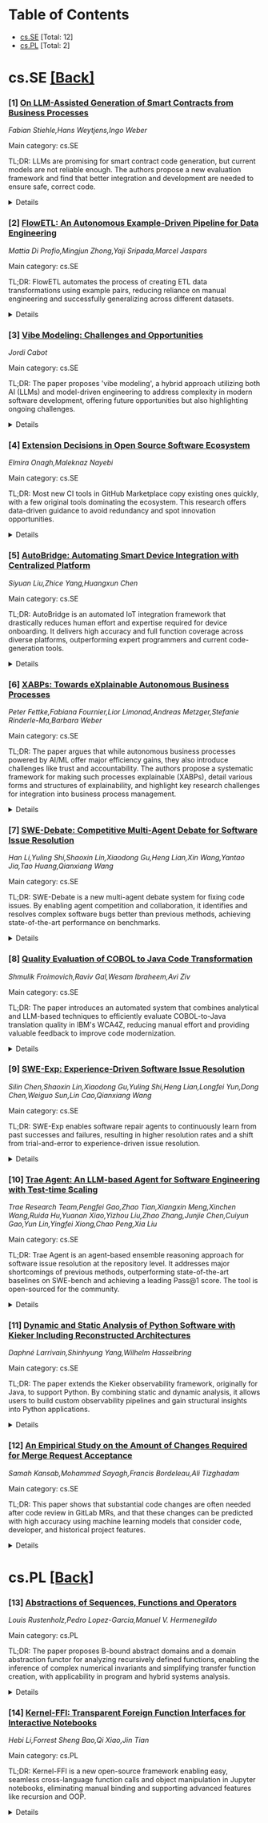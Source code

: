 <div id=toc></div>

# Table of Contents

- [cs.SE](#cs.SE) [Total: 12]
- [cs.PL](#cs.PL) [Total: 2]


<div id='cs.SE'></div>

# cs.SE [[Back]](#toc)

### [1] [On LLM-Assisted Generation of Smart Contracts from Business Processes](https://arxiv.org/abs/2507.23087)
*Fabian Stiehle,Hans Weytjens,Ingo Weber*

Main category: cs.SE

TL;DR: LLMs are promising for smart contract code generation, but current models are not reliable enough. The authors propose a new evaluation framework and find that better integration and development are needed to ensure safe, correct code.


<details>
  <summary>Details</summary>
Motivation: There is increasing interest in using large language models (LLMs) to automatically generate smart contract code from business process descriptions because traditional rule-based code generation methods have limitations. Current LLM-based approaches are often evaluated with small datasets and superficial checks, making it unclear how reliably they produce correct smart contracts.

Method: The paper presents an exploratory study using an automated evaluation framework to empirically test LLMs of various types and sizes. The models were assessed on their ability to correctly enforce core smart contract properties—such as process flow, resource allocation, and data-based conditions—using large datasets of process models.

Result: LLMs were found to be unreliable for smart contract generation, as their performance did not meet the stringent reliability standards necessary for this application.

Conclusion: While LLMs have potential, they currently do not offer sufficient reliability for critical smart contract code generation tasks. There is a need for more responsible and robust integration of LLMs into existing code generation tools, and the paper’s benchmarking framework can aid in developing and testing safer approaches.

Abstract: Large language models (LLMs) have changed the reality of how software is
produced. Within the wider software engineering community, among many other
purposes, they are explored for code generation use cases from different types
of input. In this work, we present an exploratory study to investigate the use
of LLMs for generating smart contract code from business process descriptions,
an idea that has emerged in recent literature to overcome the limitations of
traditional rule-based code generation approaches. However, current LLM-based
work evaluates generated code on small samples, relying on manual inspection,
or testing whether code compiles but ignoring correct execution. With this
work, we introduce an automated evaluation framework and provide empirical data
from larger data sets of process models. We test LLMs of different types and
sizes in their capabilities of achieving important properties of process
execution, including enforcing process flow, resource allocation, and
data-based conditions. Our results show that LLM performance falls short of the
perfect reliability required for smart contract development. We suggest future
work to explore responsible LLM integrations in existing tools for code
generation to ensure more reliable output. Our benchmarking framework can serve
as a foundation for developing and evaluating such integrations.

</details>


### [2] [FlowETL: An Autonomous Example-Driven Pipeline for Data Engineering](https://arxiv.org/abs/2507.23118)
*Mattia Di Profio,Mingjun Zhong,Yaji Sripada,Marcel Jaspars*

Main category: cs.SE

TL;DR: FlowETL automates the process of creating ETL data transformations using example pairs, reducing reliance on manual engineering and successfully generalizing across different datasets.


<details>
  <summary>Details</summary>
Motivation: Modern ETL workflows require significant human intervention to create context-specific data transformations, making the process labor-intensive and difficult to generalize.

Method: The authors introduce FlowETL, an autonomous ETL pipeline that uses example-based learning to generate transformation plans. A Planning Engine constructs transformation logic from paired input-output samples, which an ETL worker applies to raw data. The system provides monitoring and logging for full observability.

Result: FlowETL demonstrated strong generalization across 14 datasets with varied domains, structures, and sizes, indicating its potential to automate standard ETL tasks.

Conclusion: FlowETL effectively reduces the manual effort needed in designing and applying ETL transformations, successfully generalizing automated data processing across multiple contexts.

Abstract: The Extract, Transform, Load (ETL) workflow is fundamental for populating and
maintaining data warehouses and other data stores accessed by analysts for
downstream tasks. A major shortcoming of modern ETL solutions is the extensive
need for a human-in-the-loop, required to design and implement
context-specific, and often non-generalisable transformations. While related
work in the field of ETL automation shows promising progress, there is a lack
of solutions capable of automatically designing and applying these
transformations. We present FlowETL, a novel example-based autonomous ETL
pipeline architecture designed to automatically standardise and prepare input
datasets according to a concise, user-defined target dataset. FlowETL is an
ecosystem of components which interact together to achieve the desired outcome.
A Planning Engine uses a paired input-output datasets sample to construct a
transformation plan, which is then applied by an ETL worker to the source
dataset. Monitoring and logging provide observability throughout the entire
pipeline. The results show promising generalisation capabilities across 14
datasets of various domains, file structures, and file sizes.

</details>


### [3] [Vibe Modeling: Challenges and Opportunities](https://arxiv.org/abs/2507.23120)
*Jordi Cabot*

Main category: cs.SE

TL;DR: The paper proposes 'vibe modeling', a hybrid approach utilizing both AI (LLMs) and model-driven engineering to address complexity in modern software development, offering future opportunities but also highlighting ongoing challenges.


<details>
  <summary>Details</summary>
Motivation: Growing software complexity and demands require improved development methods. Current techniques, including model-driven engineering (MDE), help improve quality and productivity but face challenges as models become more complex. At the same time, modern AI-based coding ("vibe coding") has usability and reliability drawbacks.

Method: The paper introduces 'vibe modeling', a new paradigm combining the strengths of AI-driven coding (with LLMs) and traditional model-driven engineering, aiming to mitigate the limitations of each approach.

Result: The paper outlines core concepts of 'vibe modeling' and discusses both its potential benefits and the challenges associated with integrating AI and MDE for robust software development.

Conclusion: Vibe modeling has the potential to accelerate the development of reliable, complex systems by fusing AI and MDE methodologies, but presents new research opportunities and open challenges for the modeling community.

Abstract: There is a pressing need for better development methods and tools to keep up
with the growing demand and increasing complexity of new software systems. New
types of user interfaces, the need for intelligent components, sustainability
concerns, ... bring new challenges that we need to handle. In the last years,
model-driven engineering (MDE) has been key to improving the quality and
productivity of software development, but models themselves are becoming
increasingly complex to specify and manage. At the same time, we are witnessing
the growing popularity of vibe coding approaches that rely on Large Language
Models (LLMs) to transform natural language descriptions into running code at
the expenses of code vulnerabilities, scalability issues and maintainability
concerns. In this paper, we introduce the concept of \textit{vibe modeling} as
a novel approach to integrate the best of both worlds (AI and MDE) to speed up
the development of reliable complex systems. We outline the key concepts of
vibe modeling and highlight the opportunities and open challenges it presents
for the future of modeling.

</details>


### [4] [Extension Decisions in Open Source Software Ecosystem](https://arxiv.org/abs/2507.23168)
*Elmira Onagh,Maleknaz Nayebi*

Main category: cs.SE

TL;DR: Most new CI tools in GitHub Marketplace copy existing ones quickly, with a few original tools dominating the ecosystem. This research offers data-driven guidance to avoid redundancy and spot innovation opportunities.


<details>
  <summary>Details</summary>
Motivation: GitHub Marketplace, especially in the Continuous Integration (CI) segment, is experiencing rapid growth, but much of this growth involves tools with overlapping functionality. Understanding the patterns of redundancy and innovation can help developers and maintainers make informed decisions.

Method: The study links 6,983 CI Actions to 3,869 providers, analyzing their version histories. A graph model is constructed to timestamp each functionality's introduction, monitor adoption, and identify clusters of redundant tools.

Result: The analysis shows that about 65% of new CI Actions duplicate existing functionalities, usually within six months. Additionally, a few early Actions lead most subsequent forks and extensions.

Conclusion: The findings provide actionable insights for developers and maintainers to optimize launch timing, focus on unmet needs, and reduce redundancy. The published dataset and models aid further research and strategic decision-making in software ecosystems.

Abstract: GitHub Marketplace is expanding by approximately 41% annually, with new
tools; however, many additions replicate existing functionality. We study this
phenomenon in the platform's largest segment, Continuous Integration (CI), by
linking 6,983 CI Actions to 3,869 providers and mining their version histories.
Our graph model timestamps every functionality's debut, tracks its adoption,
and clusters redundant tools. We find that approximately 65% of new CI Actions
replicate existing capabilities, typically within six months, and that a small
set of first-mover Actions accounts for most subsequent forks and extensions.
These insights enable developers to choose the optimal moment to launch, target
unmet functionality, and help maintainers eliminate redundant tools. We publish
the complete graph and dataset to encourage longitudinal research on innovation
and competition in software ecosystems, and to provide practitioners with a
data-driven roadmap for identifying emerging trends and guiding product
strategy.

</details>


### [5] [AutoBridge: Automating Smart Device Integration with Centralized Platform](https://arxiv.org/abs/2507.23178)
*Siyuan Liu,Zhice Yang,Huangxun Chen*

Main category: cs.SE

TL;DR: AutoBridge is an automated IoT integration framework that drastically reduces human effort and expertise required for device onboarding. It delivers high accuracy and full function coverage across diverse platforms, outperforming expert programmers and current code-generation tools.


<details>
  <summary>Details</summary>
Motivation: Integrating new IoT devices into centralized platforms requires complex and labor-intensive programming, demanding significant human expertise. Automating this integration process can make IoT system adoption and maintenance much easier.

Method: The authors propose AutoBridge, an automated framework for IoT integration code generation. AutoBridge uses a divide-and-conquer approach: it progressively gathers device-specific information to generate control logic, then synthesizes integration code compatible with different IoT platforms. AutoBridge employs a multi-stage debugging process, including automated virtual testing and an interactive, low-effort hardware-in-the-loop debugger that relies on simple yes/no feedback from users for real-device validation.

Result: AutoBridge was evaluated using 34 IoT devices across two open-source platforms, achieving an average success rate of 93.87% and function coverage of 94.87% without human intervention. With minimal binary user feedback, it achieved 100% function coverage. In a user study with 15 participants, AutoBridge's generated code was 50%–80% more accurate than code written by expert programmers, even when they used commercial code LLMs.

Conclusion: AutoBridge significantly automates and improves the integration of new IoT devices into centralized IoT platforms, reducing human effort and boosting code accuracy and coverage.

Abstract: Multimodal IoT systems coordinate diverse IoT devices to deliver
human-centered services. The ability to incorporate new IoT devices under the
management of a centralized platform is an essential requirement. However, it
requires significant human expertise and effort to program the complex IoT
integration code that enables the platform to understand and control the device
functions. Therefore, we propose AutoBridge to automate IoT integration code
generation. Specifically, AutoBridge adopts a divide-and-conquer strategy: it
first generates device control logic by progressively retrieving
device-specific knowledge, then synthesizes platformcompliant integration code
using platform-specific knowledge. To ensure correctness, AutoBridge features a
multi-stage debugging pipeline, including an automated debugger for virtual IoT
device testing and an interactive hardware-in-the-loop debugger that requires
only binary user feedback (yes and no) for real-device verification. We
evaluate AutoBridge on a benchmark of 34 IoT devices across two open-source IoT
platforms. The results demonstrate that AutoBridge can achieves an average
success rate of 93.87% and an average function coverage of 94.87%, without any
human involvement. With minimal binary yes and no feedback from users, the code
is then revised to reach 100% function coverage. A user study with 15
participants further shows that AutoBridge outperforms expert programmers by
50% to 80% in code accuracy, even when the programmers are allowed to use
commercial code LLMs.

</details>


### [6] [XABPs: Towards eXplainable Autonomous Business Processes](https://arxiv.org/abs/2507.23269)
*Peter Fettke,Fabiana Fournier,Lior Limonad,Andreas Metzger,Stefanie Rinderle-Ma,Barbara Weber*

Main category: cs.SE

TL;DR: The paper argues that while autonomous business processes powered by AI/ML offer major efficiency gains, they also introduce challenges like trust and accountability. The authors propose a systematic framework for making such processes explainable (XABPs), detail various forms and structures of explainability, and highlight key research challenges for integration into business process management.


<details>
  <summary>Details</summary>
Motivation: Autonomous business processes (ABPs) promise significant improvements in efficiency and cost, but present challenges regarding stakeholder trust, accountability, explainability, and regulatory compliance due to their reliance on AI/ML.

Method: The paper proposes a systematic approach to 'eXplainable ABPs' (XABPs), which involves characterizing different forms of explainability, structuring frameworks for explainability, and identifying key research challenges in business process management (BPM) to achieve XABPs.

Result: Key forms and structures of explainability within autonomous business processes are outlined, along with a set of BPM research challenges that must be addressed for the realization of XABPs.

Conclusion: Explainable ABPs are essential for building trust, accountability, and regulatory compliance in autonomous workflows, and the paper's approach lays a research roadmap to integrate explainability into ABPs.

Abstract: Autonomous business processes (ABPs), i.e., self-executing workflows
leveraging AI/ML, have the potential to improve operational efficiency, reduce
errors, lower costs, improve response times, and free human workers for more
strategic and creative work. However, ABPs may raise specific concerns
including decreased stakeholder trust, difficulties in debugging, hindered
accountability, risk of bias, and issues with regulatory compliance. We argue
for eXplainable ABPs (XABPs) to address these concerns by enabling systems to
articulate their rationale. The paper outlines a systematic approach to XABPs,
characterizing their forms, structuring explainability, and identifying key BPM
research challenges towards XABPs.

</details>


### [7] [SWE-Debate: Competitive Multi-Agent Debate for Software Issue Resolution](https://arxiv.org/abs/2507.23348)
*Han Li,Yuling Shi,Shaoxin Lin,Xiaodong Gu,Heng Lian,Xin Wang,Yantao Jia,Tao Huang,Qianxiang Wang*

Main category: cs.SE

TL;DR: SWE-Debate is a new multi-agent debate system for fixing code issues. By enabling agent competition and collaboration, it identifies and resolves complex software bugs better than previous methods, achieving state-of-the-art performance on benchmarks.


<details>
  <summary>Details</summary>
Motivation: Existing agent-based issue resolution methods in software engineering mainly rely on independent agent explorations. These approaches struggle with local optima, missing broader issue patterns across the entire codebase, which limits their effectiveness in resolving complex issues.

Method: The authors propose SWE-Debate: a competitive multi-agent framework. SWE-Debate first generates multiple fault propagation traces through code dependency graph traversal, serving as localization proposals. Then, it conducts a structured, three-round debate among specialized agents representing different reasoning approaches along the traces. The winning, consensus-based fix plan is then fed into a Monte Carlo Tree Search (MCTS)-based agent to generate concrete code patches.

Result: On the SWE-bench benchmark, SWE-Debate achieved new state-of-the-art results among open-source agent frameworks and significantly outperformed existing baseline methods.

Conclusion: SWE-Debate’s multi-agent debate framework consolidates diverse reasoning paths, enabling more robust and accurate issue localization and resolution, thus advancing the capabilities of LLM-powered autonomous agents in software engineering.

Abstract: Issue resolution has made remarkable progress thanks to the advanced
reasoning capabilities of large language models (LLMs). Recently, agent-based
frameworks such as SWE-agent have further advanced this progress by enabling
autonomous, tool-using agents to tackle complex software engineering tasks.
While existing agent-based issue resolution approaches are primarily based on
agents' independent explorations, they often get stuck in local solutions and
fail to identify issue patterns that span across different parts of the
codebase. To address this limitation, we propose SWE-Debate, a competitive
multi-agent debate framework that encourages diverse reasoning paths and
achieves more consolidated issue localization. SWE-Debate first creates
multiple fault propagation traces as localization proposals by traversing a
code dependency graph. Then, it organizes a three-round debate among
specialized agents, each embodying distinct reasoning perspectives along the
fault propagation trace. This structured competition enables agents to
collaboratively converge on a consolidated fix plan. Finally, this consolidated
fix plan is integrated into an MCTS-based code modification agent for patch
generation. Experiments on the SWE-bench benchmark show that SWE-Debate
achieves new state-of-the-art results in open-source agent frameworks and
outperforms baselines by a large margin.

</details>


### [8] [Quality Evaluation of COBOL to Java Code Transformation](https://arxiv.org/abs/2507.23356)
*Shmulik Froimovich,Raviv Gal,Wesam Ibraheem,Avi Ziv*

Main category: cs.SE

TL;DR: The paper introduces an automated system that combines analytical and LLM-based techniques to efficiently evaluate COBOL-to-Java translation quality in IBM's WCA4Z, reducing manual effort and providing valuable feedback to improve code modernization.


<details>
  <summary>Details</summary>
Motivation: Evaluating the quality of COBOL-to-Java code translation is challenging due to the opacity of large language models (LLMs) and the complexity involved in assessing translation accuracy. Manual review is time-consuming and does not scale well, creating a need for automated, reliable, and scalable evaluation systems.

Method: The authors developed an automated evaluation system that integrates analytic checkers with LLM-as-a-judge (LaaJ) techniques. This combination allows for comprehensive, multi-faceted evaluation of translation quality within IBM's watsonx Code Assistant for Z (WCA4Z) environment. The system is designed to support continuous integration, large-scale benchmarking, and automated reporting.

Result: The system enables scalable, automated evaluation of code translations, supports large-scale benchmarking, and integrates well with CI workflows. It reduces the need for manual review and provides actionable insights to developers and project managers for improving code quality.

Conclusion: The proposed system effectively addresses key barriers in evaluating LLM-based code translators by automating the assessment process, delivering multi-dimensional insights, and fostering the modernization and quality evolution of codebases.

Abstract: We present an automated evaluation system for assessing COBOL-to-Java code
translation within IBM's watsonx Code Assistant for Z (WCA4Z). The system
addresses key challenges in evaluating LLM-based translators, including model
opacity and the complexity of translation quality assessment. Our approach
combines analytic checkers with LLM-as-a-judge (LaaJ) techniques to deliver
scalable, multi-faceted evaluations. The system supports continuous integration
workflows, enables large-scale benchmarking, and reduces reliance on manual
review. We describe the system architecture, evaluation strategies, and
reporting mechanisms that provide actionable insights for developers and
project managers, facilitating the evolution of high-quality, modernized
codebases.

</details>


### [9] [SWE-Exp: Experience-Driven Software Issue Resolution](https://arxiv.org/abs/2507.23361)
*Silin Chen,Shaoxin Lin,Xiaodong Gu,Yuling Shi,Heng Lian,Longfei Yun,Dong Chen,Weiguo Sun,Lin Cao,Qianxiang Wang*

Main category: cs.SE

TL;DR: SWE-Exp enables software repair agents to continuously learn from past successes and failures, resulting in higher resolution rates and a shift from trial-and-error to experience-driven issue resolution.


<details>
  <summary>Details</summary>
Motivation: Current large language model (LLM) agents for software issue resolution treat each problem separately and do not retain or reuse knowledge from previous experiences. This results in inefficient, redundant exploration and missed opportunities to apply past successful strategies.

Method: The authors propose SWE-Exp, an experience-enhanced approach. It builds a multi-faceted experience bank that distills actionable knowledge from both successful and failed repair attempts across various levels, from high-level understanding to specific code edits. This enables agents to learn continuously from past experiences and apply this knowledge to new problems.

Result: Experiments indicate SWE-Exp achieves a new state-of-the-art resolution rate of 41.6% Pass@1 on the SWE-bench-Verified benchmark using open-source agent frameworks.

Conclusion: SWE-Exp demonstrates that by systematically accumulating and leveraging repair expertise, LLM-based agents can strategically resolve issues rather than relying solely on trial-and-error. This establishes a new experience-driven paradigm for automated software engineering agents.

Abstract: Recent advances in large language model (LLM) agents have shown remarkable
progress in software issue resolution, leveraging advanced techniques such as
multi-agent collaboration and Monte Carlo Tree Search (MCTS). However, current
agents act as memoryless explorers - treating each problem separately without
retaining or reusing knowledge from previous repair experiences. This leads to
redundant exploration of failed trajectories and missed chances to adapt
successful issue resolution methods to similar problems. To address this
problem, we introduce SWE-Exp, an experience - enhanced approach that distills
concise and actionable experience from prior agent trajectories, enabling
continuous learning across issues. Our method introduces a multi-faceted
experience bank that captures both successful and failed repair attempts.
Specifically, it extracts reusable issue resolution knowledge at different
levels - from high-level problem comprehension to specific code changes.
Experiments show that SWE-Exp achieves state-of-the-art resolution rate (41.6%
Pass@1) on SWE-bench-Verified under open-source agent frameworks. Our approach
establishes a new paradigm in which automated software engineering agents
systematically accumulate and leverage repair expertise, fundamentally shifting
from trial-and-error exploration to strategic, experience-driven issue
resolution.

</details>


### [10] [Trae Agent: An LLM-based Agent for Software Engineering with Test-time Scaling](https://arxiv.org/abs/2507.23370)
*Trae Research Team,Pengfei Gao,Zhao Tian,Xiangxin Meng,Xinchen Wang,Ruida Hu,Yuanan Xiao,Yizhou Liu,Zhao Zhang,Junjie Chen,Cuiyun Gao,Yun Lin,Yingfei Xiong,Chao Peng,Xia Liu*

Main category: cs.SE

TL;DR: Trae Agent is an agent-based ensemble reasoning approach for software issue resolution at the repository level. It addresses major shortcomings of previous methods, outperforming state-of-the-art baselines on SWE-bench and achieving a leading Pass@1 score. The tool is open-sourced for the community.


<details>
  <summary>Details</summary>
Motivation: Software issue resolution remains a significant challenge in software engineering. While large language models (LLMs) have shown promise, existing ensemble reasoning techniques for LLM-based issue resolution are limited by inefficient exploration of ensemble spaces and lack of repository-level comprehension. This paper aims to overcome these persistent limitations.

Method: The paper introduces 'Trae Agent,' an agent-based ensemble reasoning approach specifically designed for repository-level issue resolution. Trae Agent treats the problem as an optimal solution search and utilizes modular agents for the generation, pruning, and selection of solutions. Extensive comparative experiments are conducted using three popular LLMs on the SWE-bench benchmark, evaluating Trae Agent against four state-of-the-art ensemble reasoning methods.

Result: Experimental results show that Trae Agent outperforms all compared baseline techniques, achieving an average of 10.22% higher Pass@1 score. It secured first place on the SWE-bench Verified leaderboard with a Pass@1 score of 75.20%.

Conclusion: Trae Agent demonstrates the effectiveness of an agent-based modular approach in addressing the limitations of current prompting-based ensemble methods for LLM-based software issue resolution. The method achieves state-of-the-art results and has been released as open source for community use and further research.

Abstract: Software issue resolution is a critical challenge in software engineering and
has garnered increasing attention in recent years. With the rapid advancement
of large language models (LLMs), substantial progress has been made in
addressing real-world software engineering tasks. Recent studies have
introduced ensemble reasoning techniques to enhance the performance of
LLM-based issue resolution. However, existing prompting-based methods still
face limitations in effectively exploring large ensemble spaces and lack the
capacity for repository-level understanding, both of which constrain their
overall effectiveness. In this paper, we propose Trae Agent, the first
agent-based ensemble reasoning approach for repository-level issue resolution.
Trae Agent formulates our goal as an optimal solution search problem and
addresses two key challenges, i.e., large ensemble spaces and repository-level
understanding, through modular agents for generation, pruning, and selection.
We conduct extensive experiments using three leading LLMs on the widely-adopted
SWE-bench benchmark, comparing Trae Agent against four state-of-the-art
ensemble reasoning techniques. Experimental results demonstrate that Trae Agent
consistently achieves superior performance, with an average improvement of
10.22% over all baselines in terms of Pass@1. Trae Agent has achieved first
place on the SWE-bench Verified leaderboard, with a notable Pass@1 score of
75.20%. We are pleased to release Trae Agent as an open-source project to
support the research community, with all resources available at
https://github.com/bytedance/trae-agent.

</details>


### [11] [Dynamic and Static Analysis of Python Software with Kieker Including Reconstructed Architectures](https://arxiv.org/abs/2507.23425)
*Daphné Larrivain,Shinhyung Yang,Wilhelm Hasselbring*

Main category: cs.SE

TL;DR: The paper extends the Kieker observability framework, originally for Java, to support Python. By combining static and dynamic analysis, it allows users to build custom observability pipelines and gain structural insights into Python applications.


<details>
  <summary>Details</summary>
Motivation: The motivation behind this paper is the increasing popularity of Python as a programming language and the resulting need for structural insights into Python applications. The Kieker observability framework, traditionally focused on Java, lacks native support for Python, making such support desirable.

Method: The method involves developing a Python analysis pipeline which integrates both static and dynamic analysis to provide comprehensive observability of Python applications within the Kieker framework.

Result: The framework now enables users to design custom observability pipelines for Python applications, offering both static and dynamic insights into their structure and operation.

Conclusion: Supporting Python in the Kieker observability framework expands its applicability and utility, allowing developers to gain valuable insights into Python systems similar to what has previously been possible for Java applications.

Abstract: The Kieker observability framework is a tool that provides users with the
means to design a custom observability pipeline for their application.
Originally tailored for Java, supporting Python with Kieker is worthwhile.
Python's popularity has exploded over the years, thus making structural
insights of Python applications highly valuable. Our Python analysis pipeline
combines static and dynamic analysis in order to build a complete picture of a
given system.

</details>


### [12] [An Empirical Study on the Amount of Changes Required for Merge Request Acceptance](https://arxiv.org/abs/2507.23640)
*Samah Kansab,Mohammed Sayagh,Francis Bordeleau,Ali Tizghadam*

Main category: cs.SE

TL;DR: This paper shows that substantial code changes are often needed after code review in GitLab MRs, and that these changes can be predicted with high accuracy using machine learning models that consider code, developer, and historical project features.


<details>
  <summary>Details</summary>
Motivation: Code review is a crucial but labor-intensive part of software development, yet little is known about how much effort measured in code changes is required after review, especially for GitLab Merge Requests. The motivation is to better understand, quantify, and predict this effort to streamline the code review process.

Method: The authors quantified code review effort as the amount of code modified after submission, analyzing a dataset of 23,600+ GitLab Merge Requests from four projects. They examined the relationship between CR effort and factors like review time and participants. They trained an interpretable machine learning model using metrics (text features, code complexity, developer experience, review history, and branching) to predict review effort.

Result: Up to 71% of MRs require post-submission adjustments; 28% of these require large changes (>200 lines). CR effort is not correlated with review time or number of participants. The machine learning model predicted review effort with strong accuracy (AUC 0.84-0.88), with complexity, developer experience, and text features as the strongest predictors. Project history also impacts effort.

Conclusion: Significant post-submission code modifications are frequent in code review. Predicting review effort with interpretable machine learning is feasible and can highlight important contributing factors, enabling teams to anticipate and manage integration effort more effectively.

Abstract: Code review (CR) is essential to software development, helping ensure that
new code is properly integrated. However, the CR process often involves
significant effort, including code adjustments, responses to reviewers, and
continued implementation. While past studies have examined CR delays and
iteration counts, few have investigated the effort based on the volume of code
changes required, especially in the context of GitLab Merge Requests (MRs),
which remains underexplored. In this paper, we define and measure CR effort as
the amount of code modified after submission, using a dataset of over 23,600
MRs from four GitLab projects. We find that up to 71% of MRs require
adjustments after submission, and 28% of these involve changes to more than 200
lines of code. Surprisingly, this effort is not correlated with review time or
the number of participants. To better understand and predict CR effort, we
train an interpretable machine learning model using metrics across multiple
dimensions: text features, code complexity, developer experience, review
history, and branching. Our model achieves strong performance (AUC 0.84-0.88)
and reveals that complexity, experience, and text features are key predictors.
Historical project characteristics also influence current review effort. Our
findings highlight the feasibility of using machine learning to explain and
anticipate the effort needed to integrate code changes during review.

</details>


<div id='cs.PL'></div>

# cs.PL [[Back]](#toc)

### [13] [Abstractions of Sequences, Functions and Operators](https://arxiv.org/abs/2507.23151)
*Louis Rustenholz,Pedro Lopez-Garcia,Manuel V. Hermenegildo*

Main category: cs.PL

TL;DR: The paper proposes B-bound abstract domains and a domain abstraction functor for analyzing recursively defined functions, enabling the inference of complex numerical invariants and simplifying transfer function creation, with applicability in program and hybrid systems analysis.


<details>
  <summary>Details</summary>
Motivation: The paper is motivated by the difficulty of inferring closed-form bounds on recursively defined functions, especially as fixed points of operators or as solutions to functional equations. This challenge has important applications in areas such as program analysis, cost analysis, loop acceleration, declarative language analysis, and the analysis of hybrid systems with differential equations.

Method: The authors propose a new family of constraint-based abstract domains—B-bound domains—that abstract a function by conjoining bounds from a specified set of boundary functions. They identify a convexity property in the constraint space, which can simplify and sometimes automate transfer function design. Additionally, they introduce 'domain abstraction,' a functor that lifts arbitrary mappings in value space to Galois connections in function space, thereby enabling abstraction from symbolic to numerical functions and dimensionality reduction. The framework is built using a simple operator language covering various function types.

Result: The B-bound domains allow for the inference of highly non-linear numerical invariants that are often out of reach for classical numerical abstract domains. The convexity property discovered can greatly facilitate transfer function design. The domain abstraction functor broadens the abstraction approaches available, making dimensionality reduction and abstraction from symbolic to numerical functions possible in a principled way.

Conclusion: The paper advances both theoretical foundations and practical methods for higher-order abstract interpretation via new abstract domains and abstraction functors, enabling effective analysis of complex, recursively defined functions in several practical domains.

Abstract: We present theoretical and practical results on the order theory of lattices
of functions, focusing on Galois connections that abstract (sets of) functions
- a topic known as higher-order abstract interpretation.
  We are motivated by the challenge of inferring closed-form bounds on
functions which are defined recursively, i.e. as the fixed point of an operator
or, equivalently, as the solution to a functional equation. This has multiple
applications in program analysis (e.g. cost analysis, loop acceleration,
declarative language analysis) and in hybrid systems governed by differential
equations.
  Our main contribution is a new family of constraint-based abstract domains
for abstracting numerical functions, B-bound domains, which abstract a function
f by a conjunction of bounds from a preselected set of boundary functions. They
allow inferring highly non-linear numerical invariants, which classical
numerical abstract domains struggle with. We uncover a convexity property in
the constraint space that simplifies, and, in some cases, fully automates,
transfer function design.
  We also introduce domain abstraction, a functor that lifts arbitrary mappings
in value space to Galois connections in function space. This supports
abstraction from symbolic to numerical functions (i.e. size abstraction), and
enables dimensionality reduction of equations.
  We base our constructions of transfer functions on a simple operator
language, starting with sequences, and extending to more general functions,
including multivariate, piecewise, and non-discrete domains.

</details>


### [14] [Kernel-FFI: Transparent Foreign Function Interfaces for Interactive Notebooks](https://arxiv.org/abs/2507.23205)
*Hebi Li,Forrest Sheng Bao,Qi Xiao,Jin Tian*

Main category: cs.PL

TL;DR: Kernel-FFI is a new open-source framework enabling easy, seamless cross-language function calls and object manipulation in Jupyter notebooks, eliminating manual binding and supporting advanced features like recursion and OOP.


<details>
  <summary>Details</summary>
Motivation: Existing FFI solutions are cumbersome for the dynamic, interactive workflows found in notebook environments like Jupyter. They typically require manual setup, are verbose, do not support recursive calls, and lack full object-oriented programming (OOP) functionality across languages.

Method: The authors introduce Kernel-FFI, a language-agnostic framework that utilizes source-level transformation to automatically rewrite cross-language invocations. This avoids the need for manual bindings and boilerplate code, and supports OOP by referencing foreign objects and managing resources automatically. They also develop a novel side-channel communication mechanism to support recursive and asynchronous calls within blocking Jupyter kernels.

Result: Kernel-FFI enables seamless, transparent cross-language function calls and object manipulation in interactive notebooks, providing full OOP support and removing the traditional manual and boilerplate barriers. The framework is open-sourced for public use.

Conclusion: Kernel-FFI makes multi-language development more efficient and user-friendly in notebook environments, supporting advanced features like recursive calls and OOP constructs with minimal manual intervention.

Abstract: Foreign Function Interfaces (FFIs) are essential for enabling
interoperability between programming languages, yet existing FFI solutions are
ill-suited for the dynamic, interactive workflows prevalent in modern notebook
environments such as Jupyter. Current approaches require extensive manual
configuration, introduce significant boilerplate, and often lack support for
recursive calls and object-oriented programming (OOP) constructs-features
critical for productive, multi-language development.
  We present Kernel-FFI, a transparent, language-agnostic framework that
enables seamless cross-language function calls and object manipulation within
interactive notebooks. Kernel-FFI employs source-level transformation to
automatically rewrite cross-language invocations, eliminating the need for
manual bindings or boilerplate. Kernel-FFI provides robust support for OOP by
enabling foreign object referencing and automatic resource management across
language boundaries. Furthermore, to address the blocking nature of Jupyter
kernels and support recursive and asynchronous foreign calls, we introduce a
novel side-channel communication mechanism. Our tool will be open-sourced and
available at https://codepod.io/docs/kernel-ffi

</details>
